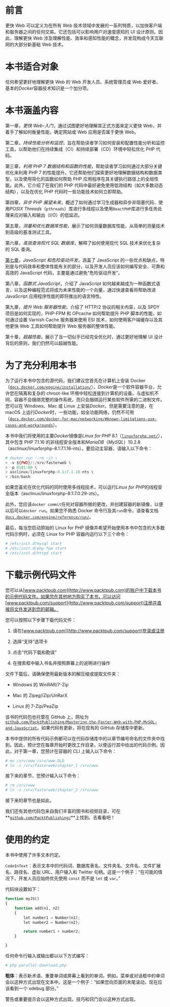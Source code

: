 # 前言

更快 Web 可以定义为在所有 Web 技术领域中发展的一系列特质，以加快客户端和服务器之间的任何交易。它还包括可以影响用户对速度感知的 UI 设计原则。因此，理解更快 Web 涉及理解性能、效率和感知性能的概念，并发现构成今天互联网的大部分新基础 Web 技术。

# 本书适合对象

任何希望更好地理解更快 Web 的 Web 开发人员、系统管理员或 Web 爱好者。基本的*Docker*容器技术知识是一个加分项。

# 本书涵盖内容

第一章，*更快 Web-入门*，通过试图更好地理解其正式方面来定义更快 Web，并着手了解如何衡量性能，确定网站或 Web 应用是否属于更快 Web。

第二章，*持续性能分析和监控*，旨在帮助读者学习如何安装和配置性能分析和监控工具，以帮助他们在持续集成（CI）和持续部署（CD）环境中轻松优化 PHP 代码。

第三章，*利用 PHP 7 数据结构和函数的性能*，帮助读者学习如何通过大部分关键优化来利用 PHP 7 的性能提升。它还帮助他们探索更好地理解数据结构和数据类型，以及使用简化的函数如何帮助 PHP 应用程序在其关键执行路径上的全局性能。此外，它介绍了在我们的 PHP 代码中最好避免使用低效结构（如大多数动态结构），以及在优化 PHP 代码时一些功能技术如何立即帮助。

第四章，*异步 PHP 展望未来*，概述了如何通过学习生成器和异步非阻塞代码、使用*POSIX Threads*（`pthreads`）库进行多线程以及使用`ReactPHP`库进行多任务处理来应对输入和输出（I/O）的低延迟。

第五章，*测量和优化数据库性能*，展示了如何测量数据库性能，从简单的测量技术到高级的基准测试工具。

第六章，*高效查询现代 SQL 数据库*，解释了如何使用现代 SQL 技术来优化复杂的 SQL 查询。

[第七章](https://cdp.packtpub.com/mastering_the_faster_web_with_php__mysql__javascript/wp-admin/post.php?post=379&action=edit#post_292)，*JavaScript 和危险驱动开发*，涵盖了 JavaScript 的一些优点和缺点，特别是与代码效率和整体性能有关的部分，以及开发人员应该如何编写安全、可靠和高效的 JavaScript 代码，主要是通过避免“危险驱动开发”。

第八章，*函数式 JavaScript*，介绍了 JavaScript 如何越来越成为一种函数式语言，以及这种编程范式将成为未来性能的一个向量，通过快速查看将帮助改进 JavaScript 应用程序性能的即将推出的语言特性。

第九章，*提升 Web 服务器性能*，介绍了 HTTP/2 协议的相关内容，以及 SPDY 项目是如何实现的，PHP-FPM 和 OPcache 如何帮助提升 PHP 脚本的性能，如何通过设置 Varnish Cache 服务器来使用 ESI 技术，如何使用客户端缓存以及其他更快 Web 工具如何帮助提升 Web 服务器的整体性能。

第十章，*超越性能*，展示了当一切似乎已经完全优化时，通过更好地理解 UI 设计背后的原则，我们仍然可以超越性能。

# 为了充分利用本书

为了运行本书中包含的源代码，我们建议您首先在计算机上安装 Docker（[`docs.docker.com/engine/installation/`](https://docs.docker.com/engine/installation/)）。*Docker*是一个软件容器平台，允许您在隔离和复杂的 chroot-like 环境中轻松连接到计算机的设备。与虚拟机不同，容器不会捆绑完整的操作系统，而只会捆绑运行某些软件所需的二进制文件。您可以在 Windows、Mac 或 Linux 上安装*Docker*。但是需要注意的是，在 macOS 上运行*Docker*时，一些功能，如全功能网络，仍然不可用（[`docs.docker.com/docker-for-mac/networking/#known-limitations-use-cases-and-workarounds`](https://docs.docker.com/docker-for-mac/networking/#known-limitations-use-cases-and-workarounds)）。

本书中我们将使用的主要*Docker*镜像是*Linux for PHP* 8.1（[`linuxforphp.net/`](https://linuxforphp.net/)），其中包含 PHP 7.1.16 的非线程安全版本和*MariaDB*（*MySQL*）10.2.8（asclinux/linuxforphp-8.1:7.1.16-nts）。要启动主容器，请输入以下命令：

```php
# docker run --rm -it \
> -v ${PWD}/:/srv/fasterweb \
> -p 8181:80 \
> asclinux/linuxforphp-8.1:7.1.16-nts \
> /bin/bash
```

如果您喜欢在优化代码的同时使用多线程技术，可以运行*Linux for PHP*的线程安全版本（asclinux/linuxforphp-8.1:7.0.29-zts）。

此外，您应该`docker commit`任何对容器所做的更改，并创建容器的新镜像，以便以后可以`docker run`。如果您不熟悉 Docker 命令行及其`run`命令，请查看文档[`docs.docker.com/engine/reference/run/`](https://docs.docker.com/engine/reference/run/)。

最后，每当您启动原始的 Linux for PHP 镜像并希望开始使用本书中包含的大多数代码示例时，必须在 Linux for PHP 容器内运行以下三个命令：

```php
# /etc/init.d/mysql start
# /etc/init.d/php-fpm start
# /etc/init.d/httpd start
```

# 下载示例代码文件

您可以从[www.packtpub.com](http://www.packtpub.com)的账户中下载本书的示例代码文件。如果您在其他地方购买了本书，可以访问[www.packtpub.com/support](http://www.packtpub.com/support)注册并直接将文件发送到您的邮箱。

您可以按照以下步骤下载代码文件：

1.  请在[www.packtpub.com](http://www.packtpub.com/support)登录或注册

1.  选择“支持”选项卡

1.  点击“代码下载和勘误”

1.  在搜索框中输入书名并按照屏幕上的说明进行操作

文件下载后，请确保使用最新版本的解压缩或提取文件夹：

+   Windows 的 WinRAR/7-Zip

+   Mac 的 Zipeg/iZip/UnRarX

+   Linux 的 7-Zip/PeaZip

该书的代码包也托管在 GitHub 上，网址为[`github.com/PacktPublishing/Mastering-the-Faster-Web-with-PHP-MySQL-and-JavaScript`](https://github.com/PacktPublishing/Mastering-the-Faster-Web-with-PHP-MySQL-and-JavaScript)。如果代码有更新，将在现有的 GitHub 存储库中更新。

本书中提供的所有代码示例都可以在代码存储库中的以章节编号命名的文件夹中找到。因此，预计您在每章开始时更改工作目录，以便运行其中给出的代码示例。因此，对于第一章，您预计在容器的 CLI 上输入以下命令：

```php
# mv /srv/www /srv/www.OLD
# ln -s /srv/fasterweb/chapter_1 /srv/www
```

接下来的章节，您预计输入以下命令：

```php
# rm /srv/www
# ln -s /srv/fasterweb/chapter_2 /srv/www
```

接下来的章节也是如此。

我们还有其他代码包来自我们丰富的图书和视频目录，可在**[`github.com/PacktPublishing/`](https://github.com/PacktPublishing/)**上找到。去看看吧！

# 使用的约定

本书中使用了许多文本约定。

`CodeInText`：表示文本中的代码词、数据库表名、文件夹名、文件名、文件扩展名、路径名、虚拟 URL、用户输入和 Twitter 句柄。这是一个例子：“在可能的情况下，开发人员应始终优先使用 `const` 而不是 `let` 或 `var`。”

代码块设置如下：

```php
function myJS()
{
    function add(n1, n2)
    {
        let number1 = Number(n1);
        let number2 = Number(n2);

        return number1 + number2;
    }

}
```

任何命令行输入或输出都以以下方式编写：

```php
# php parallel-download.php 
```

**粗体**：表示新术语、重要单词或屏幕上看到的单词。例如，菜单或对话框中的单词会以这种方式出现在文本中。这是一个例子：“如果您向页面的末尾滚动，现在应该看到一个 xdebug 部分。”

警告或重要提示会以这种方式出现。技巧和窍门会以这种方式出现。
